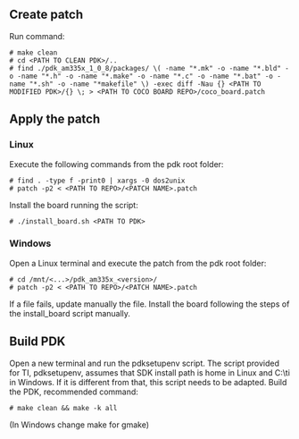 ## Create patch

Run command:
```
# make clean
# cd <PATH TO CLEAN PDK>/..
# find ./pdk_am335x_1_0_8/packages/ \( -name "*.mk" -o -name "*.bld" -o -name "*.h" -o -name "*.make" -o -name "*.c" -o -name "*.bat" -o -name "*.sh" -o -name "*makefile" \) -exec diff -Nau {} <PATH TO MODIFIED PDK>/{} \; > <PATH TO COCO BOARD REPO>/coco_board.patch
```

## Apply the patch
### Linux
Execute the following commands from the pdk root folder:
```
# find . -type f -print0 | xargs -0 dos2unix
# patch -p2 < <PATH TO REPO>/<PATCH NAME>.patch 
```
Install the board running the script:
```
# ./install_board.sh <PATH TO PDK>
```

### Windows
Open a Linux terminal and execute the patch from the pdk root folder:
```
# cd /mnt/<...>/pdk_am335x_<version>/
# patch -p2 < <PATH TO REPO>/<PATCH NAME>.patch 
```
If a file fails, update manually the file.
Install the board following the steps of the install_board script manually.

## Build PDK
Open a new terminal and run the pdksetupenv script.
The script provided for TI, pdksetupenv, assumes that SDK install path is home in Linux and C:\ti in Windows. If it is different from that, this script needs to be adapted.
Build the PDK, recommended command:
```
# make clean && make -k all
```
(In Windows change make for gmake)
